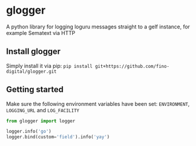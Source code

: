 # glogger

A python library for logging loguru messages straight to a gelf instance, for example Sematext via HTTP

## Install glogger

Simply install it via pip: `pip install git+https://github.com/fino-digital/glogger.git`

## Getting started
Make sure the following environment variables have been set: `ENVIRONMENT`, `LOGGING_URL` and `LOG_FACILITY`

```python
from glogger import logger

logger.info('go')
logger.bind(custom='field').info('yay')
```

